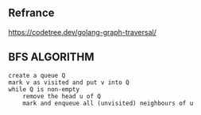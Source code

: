 ## Refrance

https://codetree.dev/golang-graph-traversal/

## BFS ALGORITHM

```
create a queue Q
mark v as visited and put v into Q
while Q is non-empty
    remove the head u of Q
    mark and enqueue all (unvisited) neighbours of u
```
